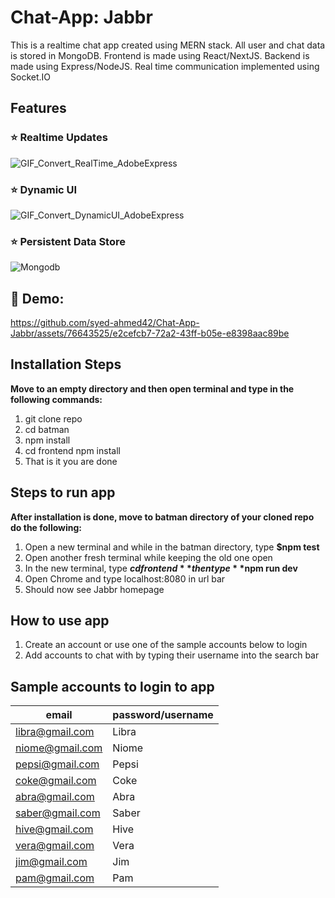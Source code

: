 # Chat-App: Jabbr
This is a realtime chat app created using MERN stack. All user and chat data is stored in MongoDB. Frontend is made using React/NextJS. Backend is made using Express/NodeJS. Real time communication implemented using Socket.IO


## Features

### ⭐ Realtime Updates
![GIF_Convert_RealTime_AdobeExpress](https://github.com/syed-ahmed42/batman/assets/76643525/ad4f7c04-0c32-4d4b-bd0c-c5f3a07b6224)

 
### ⭐ Dynamic UI
![GIF_Convert_DynamicUI_AdobeExpress](https://github.com/syed-ahmed42/batman/assets/76643525/d13cdab7-777b-4c1a-87cf-b348a6095734)


### ⭐ Persistent Data Store
![Mongodb](https://github.com/syed-ahmed42/batman/assets/76643525/29f8dc52-dc0a-4313-8e4c-b58a255ba8cf)


## 🔴 Demo:




https://github.com/syed-ahmed42/Chat-App-Jabbr/assets/76643525/e2cefcb7-72a2-43ff-b05e-e8398aac89be





## Installation Steps
**Move to an empty directory and then open terminal and type in the following commands:**
1. git clone repo
2. cd batman
3. npm install
4. cd frontend npm install
5. That is it you are done

## Steps to run app
**After installation is done, move to batman directory of your cloned repo do the following:**
1. Open a new terminal and while in the batman directory, type **$npm test**
2. Open another fresh terminal while keeping the old one open
3. In the new terminal, type **$cd frontend** then type **$npm run dev**
4. Open Chrome and type localhost:8080 in url bar
5. Should now see Jabbr homepage
## How to use app
1. Create an account or use one of the sample accounts below to login
2. Add accounts to chat with by typing their username into the search bar 
   

## Sample accounts to login to app

|email|password/username|
|---|---|
|libra@gmail.com|Libra|
|niome@gmail.com|Niome|
|pepsi@gmail.com|Pepsi|
|coke@gmail.com|Coke|
|abra@gmail.com|Abra|
|saber@gmail.com|Saber|
|hive@gmail.com|Hive|
|vera@gmail.com|Vera|
|jim@gmail.com|Jim|
|pam@gmail.com|Pam|


